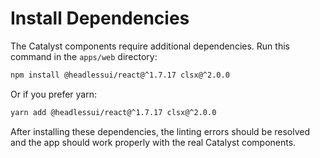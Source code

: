 # Install Dependencies

The Catalyst components require additional dependencies. Run this command in the `apps/web` directory:

```bash
npm install @headlessui/react@^1.7.17 clsx@^2.0.0
```

Or if you prefer yarn:

```bash
yarn add @headlessui/react@^1.7.17 clsx@^2.0.0
```

After installing these dependencies, the linting errors should be resolved and the app should work properly with the real Catalyst components.
